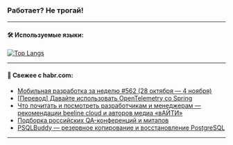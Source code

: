 ### Работает? Не трогай!

---
<!--
#### 🛠️ Technical stack:

![Java](https://img.shields.io/badge/Java-informational?logo=Oracle&style=flat&logoColor=white&color=FF4500)
![Kotlin](https://img.shields.io/badge/Kotlin-informational?logo=Kotlin&style=flat&logoColor=white&color=774D97)
![TS](https://img.shields.io/badge/TypeScript-informational?logo=typeScript&style=flat&logoColor=black&color=017acc)
![Python](https://img.shields.io/badge/Python-informational?logo=Python&style=flat&logoColor=black&color=ffdd54) <br>
![Spring](https://img.shields.io/badge/Spring-informational?logo=Spring&style=flat&logoColor=white&color=6DB33F) 
![SpringBoot](https://img.shields.io/badge/SpringBoot-informational?logo=SpringBoot&style=flat&logoColor=white&color=6DB33F)
![Nest](https://img.shields.io/badge/NestJS-informational?logo=NestJS&style=flat&logoColor=white&color=E0234E) 
![NodeJS](https://img.shields.io/badge/NodeJS-informational?logo=node.js&style=flat&logoColor=white&color=70A760)<br>
![PostgreSQL](https://img.shields.io/badge/PostgreSQL-informational?logo=PostgreSQL&style=flat&logoColor=white&color=DAA520)
![MongoDB](https://img.shields.io/badge/MongoDB-informational?logo=MongoDB&style=flat&logoColor=white&color=870000)
![Apache](https://img.shields.io/badge/Apache-informational?logo=apache&style=flat&logoColor=white&color=f74e28)

___ 
-->

#### 🛠️ Используемые языки:

[![Top Langs](https://github-readme-stats-82jvfl3w3-advtsettinggmailcoms-projects.vercel.app/api/top-langs/?username=zloylis&langs_count=10&hide_title=true&title_color=e6edf3&size_weight=0.5&count_weight=0.5&layout=compact&hide_progress=true&hide_border=true&theme=dracula)](https://github.com/zloylis)

<!---


####  :octocat:&nbsp;&nbsp; Статистика:

![GitHub stats](https://github-readme-stats-u2qms2cxw-advtsettinggmailcoms-projects.vercel.app/api?username=zloylis&show_icons=true&hide_border=true&theme=dracula&title_color=e6edf3&include_all_commits=true&count_private=true&hide_rank=false&hide_title=true&rank_icon=github)
-->
---

#### 💬 Свежее с habr.com:

<!-- BLOG-POST-LIST:START -->
- [Мобильная разработка за неделю #562 &lpar;28 октября — 4 ноября&rpar;](https://habr.com/ru/articles/855930/?utm_source=habrahabr&utm_medium=rss&utm_campaign=855930)
- [[Перевод] Давайте использовать OpenTelemetry со Spring](https://habr.com/ru/companies/spring_aio/articles/855868/?utm_source=habrahabr&utm_medium=rss&utm_campaign=855868)
- [Что почитать и посмотреть разработчикам и менеджерам — рекомендации beeline cloud и авторов медиа «вАЙТИ»](https://habr.com/ru/companies/beeline_cloud/articles/855814/?utm_source=habrahabr&utm_medium=rss&utm_campaign=855814)
- [Подборка российских QA-конференций и митапов](https://habr.com/ru/articles/855914/?utm_source=habrahabr&utm_medium=rss&utm_campaign=855914)
- [PSQLBuddy — резервное копирование и восстановление PostgreSQL](https://habr.com/ru/articles/855912/?utm_source=habrahabr&utm_medium=rss&utm_campaign=855912)
<!-- BLOG-POST-LIST:END -->

---
